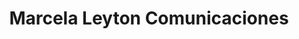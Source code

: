 ---
title: "Marcela Leyton Comunicaciones"
url: /barbosa/marcela-leyton-comunicaciones/
shop: teléfono móvil
---